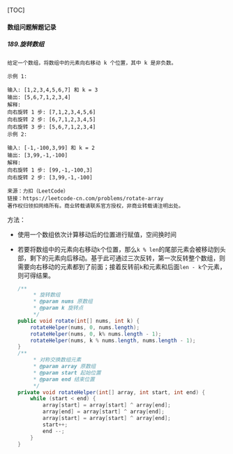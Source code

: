 [TOC]

#### 数组问题解题记录



##### 189.旋转数组

```
给定一个数组，将数组中的元素向右移动 k 个位置，其中 k 是非负数。

示例 1:

输入: [1,2,3,4,5,6,7] 和 k = 3
输出: [5,6,7,1,2,3,4]
解释:
向右旋转 1 步: [7,1,2,3,4,5,6]
向右旋转 2 步: [6,7,1,2,3,4,5]
向右旋转 3 步: [5,6,7,1,2,3,4]
示例 2:

输入: [-1,-100,3,99] 和 k = 2
输出: [3,99,-1,-100]
解释: 
向右旋转 1 步: [99,-1,-100,3]
向右旋转 2 步: [3,99,-1,-100]

来源：力扣（LeetCode）
链接：https://leetcode-cn.com/problems/rotate-array
著作权归领扣网络所有。商业转载请联系官方授权，非商业转载请注明出处。
```

方法：

- 使用一个数组依次计算移动后的位置进行赋值，空间换时间

- 若要将数组中的元素向右移动`k`个位置，那么`k % len`的尾部元素会被移动到头部，剩下的元素向后移动。基于此可通过三次反转，第一次反转整个数组，则需要向右移动的元素都到了前面；接着反转前`k`和元素和后面`len - k`个元素，则可得结果。

  ```java
  /**
       * 旋转数组
       * @param nums 原数组
       * @param k 旋转点
       */
  public void rotate(int[] nums, int k) {
      rotateHelper(nums, 0, nums.length);
      rotateHelper(nums, 0, k% nums.length - 1);
      rotateHelper(nums, k % nums.length, nums.length - 1);
  }
  /**
       * 对称交换数组元素
       * @param array 原数组
       * @param start 起始位置
       * @param end 结束位置
       */
  private void rotateHelper(int[] array, int start, int end) {
      while (start < end) {
          array[start] = array[start] ^ array[end];
          array[end] = array[start] ^ array[end];
          array[start] = array[start] ^ array[end];
          start++;
          end --;
      }
  }
  ```

  